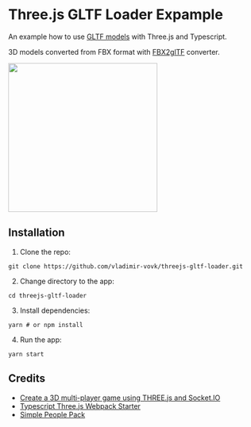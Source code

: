 # Three.js GLTF Loader Expample

An example how to use [GLTF models](https://threejs.org/docs/#examples/en/loaders/GLTFLoader) with Three.js and Typescript.

3D models converted from FBX format with [FBX2glTF](https://github.com/facebookincubator/FBX2glTF) converter.

<img src="./screen.gif" width="300"></img>


## Installation

1. Clone the repo: 
```
git clone https://github.com/vladimir-vovk/threejs-gltf-loader.git
```
2. Change directory to the app: 
```
cd threejs-gltf-loader
```
3. Install dependencies: 
```
yarn # or npm install
```
4. Run the app:
```
yarn start
```

## Credits

- [Create a 3D multi-player game using THREE.js and Socket.IO](https://www.udemy.com/course/create-a-3d-multi-player-game-using-threejs-and-socketio/)
- [Typescript Three.js Webpack Starter](https://github.com/pinqy520/three-typescript-starter)
- [Simple People Pack](https://www.cgtrader.com/3d-models/character/fantasy/simple-people-cartoon-assets)
